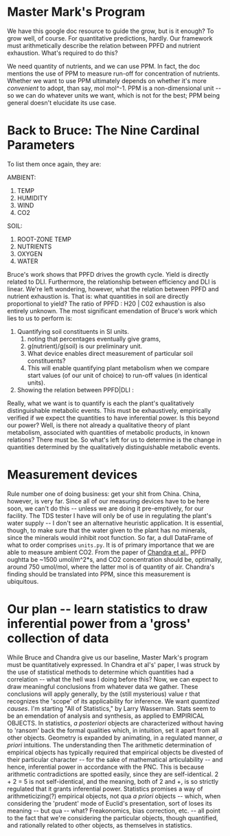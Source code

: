 # Master Mark's Program

We have this google doc resource to guide the grow, but is it enough? To grow well, of course. For quantitative predictions, hardly. Our framework must arithmetically describe the relation between PPFD and nutrient exhaustion. What's required to do this?

We need quantity of nutrients, and we can use PPM. In fact, the doc mentions the use of PPM to measure run-off for concentration of nutrients. Whether we want to use PPM ultimately depends on whether it's more _convenient_ to adopt, than say, mol mol^-1. PPM is a non-dimensional unit -- so we can do whatever units we want, which is not for the best; PPM being general doesn't elucidate its use case. 

# Back to Bruce: The Nine Cardinal Parameters

To list them once again, they are:

AMBIENT:
1. TEMP
2. HUMIDITY
3. WIND
4. CO2

SOIL:
1. ROOT-ZONE TEMP
2. NUTRIENTS
3. OXYGEN
4. WATER

Bruce's work shows that PPFD drives the growth cycle. Yield is directly related to DLI. Furthermore, the relationship between efficiency and DLI is linear. We're left wondering, however, what the relation between PPFD and nutrient exhaustion is. That is: what quantities in soil are directly proportional to yield? The ratio of PPFD : H20 | C02 exhaustion is also entirely unknown. The most significant emendation of Bruce's work which lies to us to perform is:

1. Quantifying soil constituents in SI units.
   1. noting that percentages eventually give grams,
   2. g(nutrient)/g(soil) is our preliminary unit.
   3. What device enables direct measurement of particular soil constituents?
   4. This will enable quantifying plant metabolism when we compare start values (of our unit of choice) to run-off values (in identical units).
2. Showing the relation between PPFD|DLI : 


Really, what we want is to quantify is each the plant's qualitatively distinguishable metabolic events. This must be exhaustively, empirically verified if we expect the quantities to have inferential power. Is this beyond our power? Well, is there not already a qualitative theory of plant metabolism, associated with quantities of metabolic products, in known relations? There must be. So what's left for us to determine is the change in quantities determined by the qualitatively distinguishable metabolic events. 

# Measurement devices

Rule number one of doing business: get your shit from China. China, however, is very far. Since all of our measuring devices have to be here soon, we can't do this -- unless we are doing it pre-emptively, for our facility. The TDS tester I have will only be of use in regulating the plant's water supply -- I don't see an alternative heuristic application. It is essential, though, to make sure that the water given to the plant has no minerals, since the minerals would inhibit root function. So far, a dull DataFrame of what to order comprises `units.py`. It is of primary importance that we are able to measure ambient CO2. From the paper of [Chandra et al.](https://ncbi.ncm.nih.gov/pmc/articles/PMC3550641/), PPFD oughtta be ~1500 umol/m^2*s, and CO2 concentration should be, optimally, around 750 umol/mol, where the latter mol is of quantity of air. Chandra's finding should be translated into PPM, since this measurement is ubiquitous.

# Our plan -- learn statistics to draw inferential power from a 'gross' collection of data

While Bruce and Chandra give us our baseline, Master Mark's program must be quantitatively expressed. In Chandra et al's' paper, I was struck by the use of statistical methods to determine which quantities had a correlation -- what the hell was I doing before this? Now, we can expect to draw meaningful conclusions from whatever data we gather. These conclusions will apply generally, by the (still mysterious) value r that recognizes the 'scope' of its applicability for inference. We want _quantized causes_. I'm starting "All of Statistics," by Larry Wasserman. Stats seem to be an emendation of analysis and synthesis, as applied to EMPIRICAL OBJECTS. In statistics, _a posteriori_ objects are characterized without having to 'ransom' back the formal qualities which, in intuition, set it apart from all other objects. Geometry is expanded by animating, in a regulated manner, _a priori_ intuitions. The understanding then The arithmetic determination of empirical objects has typically required that empirical objects be divested of their particular character -- for the sake of mathematical articulability -- and hence, inferential power in accordance with the PNC. This is because arithmetic contradictions are spotted easily, since they are self-identical. 2 + 2 = 5 is not self-identical, and the meaning, both of 2 and +, is so strictly regulated that it grants inferential power. Statistics promises a way of arithmeticizing(?) empirical objects, not qua _a priori_ objects -- which, when considering the 'prudent' mode of Euclid's presentation, sort of loses its meaning -- but qua -- what? Freakonomics, bias correction, etc. -- all point to the fact that we're considering the particular objects, though quantified, and rationally related to other objects, as themselves in statistics.
